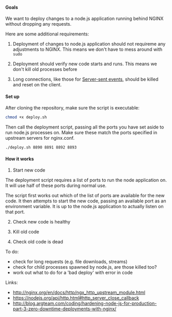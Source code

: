 #### Goals

We want to deploy changes to a node.js application running behind NGINX without dropping any requests. 

Here are some additional requirements:

1. Deployment of changes to node.js application should not requireme any adjustments to NGINX. This means we don't have to mess around with ```sudo```

2. Deployment should verify new code starts and runs. This means we don't kill old processes before 

3. Long connections, like those for [Server-sent events](https://developer.mozilla.org/en-US/docs/Web/API/Server-sent_events), should be killed and reset on the client.

#### Set up

After cloning the repository, make sure the script is executable:

```bash
chmod +x deploy.sh
```

Then call the deployment script, passing all the ports you have set aside to run node.js processes on. Make sure these match the ports specified in upstream servers for nginx.conf.

```
./deploy.sh 8890 8891 8892 8893
```

#### How it works

1. Start new code

  The deployment script requires a list of ports to run the node application on. It will use half of these ports during normal use.

  The script first works out which of the list of ports are available for the new code. It then attempts to start the new code, passing an available port as an environment variable. It is up to the node.js application to actually listen on that port.

2. Check new code is healthy

3. Kill old code

4. Check old code is dead





To do:
- check for long requests (e.g. file downloads, streams)
- check for child processes spawned by node.js, are those killed too?
- work out what to do for a 'bad deploy' with error in code

Links:
- http://nginx.org/en/docs/http/ngx_http_upstream_module.html
- https://nodejs.org/api/http.html#http_server_close_callback
- http://blog.argteam.com/coding/hardening-node-js-for-production-part-3-zero-downtime-deployments-with-nginx/
